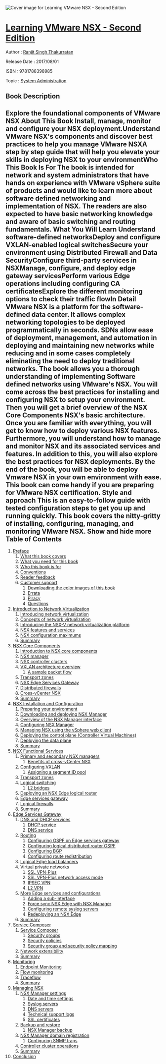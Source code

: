 ![Cover image for Learning VMware NSX - Second Edition](https://imgdetail.ebookreading.net/cover/cover/20200215/EB9781788398985.jpg)

[Learning VMware NSX - Second Edition](https://ebookreading.net/view/book/Learning+VMware+NSX+-+Second+Edition-EB9781788398985_1.html "Learning VMware NSX - Second Edition")
====================================================================================================================

Author : [Ranjit Singh Thakurratan](https://ebookreading.net/search/author/Ranjit+Singh+Thakurratan)

Release Date : 2017/08/01

ISBN : 9781788398985

Topic : [System Administration](https://ebookreading.net/search/category/system-administration)

Book Description
-----------------

 Explore the foundational components of VMware NSX
About This Book
Install, manage, monitor and configure your NSX deployment.Understand VMware NSX's components and discover best practices to help you manage VMware NSXA step by step guide that will help you elevate your skills in deploying NSX to your environmentWho This Book Is For
The book is intended for network and system administrators that have hands on experience with VMware vSphere suite of products and would like to learn more about software defined networking and implementation of NSX. The readers are also expected to have basic networking knowledge and aware of basic switching and routing fundamentals.
What You Will Learn
Understand software-defined networksDeploy and configure VXLAN-enabled logical switchesSecure your environment using Distributed Firewall and Data SecurityConfigure third-party services in NSXManage, configure, and deploy edge gateway servicesPerform various Edge operations including configuring CA certificatesExplore the different monitoring options to check their traffic flowIn Detail
VMware NSX is a platform for the software-defined data center. It allows complex networking topologies to be deployed programmatically in seconds. SDNs allow ease of deployment, management, and automation in deploying and maintaining new networks while reducing and in some cases completely eliminating the need to deploy traditional networks.
The book allows you a thorough understanding of implementing Software defined networks using VMware's NSX. You will come across the best practices for installing and configuring NSX to setup your environment. Then you will get a brief overview of the NSX Core Components NSX's basic architecture. Once you are familiar with everything, you will get to know how to deploy various NSX features. Furthermore, you will understand how to manage and monitor NSX and its associated services and features. In addition to this, you will also explore the best practices for NSX deployments.
By the end of the book, you will be able to deploy Vmware NSX in your own environment with ease. This book can come handy if you are preparing for VMware NSX certification.
Style and approach
This is an easy-to-follow guide with tested configuration steps to get you up and running quickly. This book covers the nitty-gritty of installing, configuring, managing, and monitoring VMware NSX.
        Show and hide more                
Table of Contents
-----------------

1. [Preface](https://ebookreading.net/view/book/Learning+VMware+NSX+-+Second+Edition-EB9781788398985_13.html)
    1. [What this book covers](https://ebookreading.net/view/book/Learning+VMware+NSX+-+Second+Edition-EB9781788398985_14.html)
    1. [What you need for this book](https://ebookreading.net/view/book/Learning+VMware+NSX+-+Second+Edition-EB9781788398985_15.html)
    1. [Who this book is for](https://ebookreading.net/view/book/Learning+VMware+NSX+-+Second+Edition-EB9781788398985_16.html)
    1. [Conventions](https://ebookreading.net/view/book/Learning+VMware+NSX+-+Second+Edition-EB9781788398985_17.html)
    1. [Reader feedback](https://ebookreading.net/view/book/Learning+VMware+NSX+-+Second+Edition-EB9781788398985_18.html)
    1. [Customer support](https://ebookreading.net/view/book/Learning+VMware+NSX+-+Second+Edition-EB9781788398985_19.html)
        1. [Downloading the color images of this book](https://ebookreading.net/view/book/Learning+VMware+NSX+-+Second+Edition-EB9781788398985_20.html)
        1. [Errata](https://ebookreading.net/view/book/Learning+VMware+NSX+-+Second+Edition-EB9781788398985_21.html)
        1. [Piracy](https://ebookreading.net/view/book/Learning+VMware+NSX+-+Second+Edition-EB9781788398985_22.html)
        1. [Questions](https://ebookreading.net/view/book/Learning+VMware+NSX+-+Second+Edition-EB9781788398985_23.html)
1. [Introduction to Network Virtualization](https://ebookreading.net/view/book/Learning+VMware+NSX+-+Second+Edition-EB9781788398985_24.html)
    1. [Introducing network virtualization](https://ebookreading.net/view/book/Learning+VMware+NSX+-+Second+Edition-EB9781788398985_25.html)
    1. [Concepts of network virtualization](https://ebookreading.net/view/book/Learning+VMware+NSX+-+Second+Edition-EB9781788398985_26.html)
    1. [Introducing the NSX-V network virtualization platform](https://ebookreading.net/view/book/Learning+VMware+NSX+-+Second+Edition-EB9781788398985_27.html)
    1. [NSX features and services](https://ebookreading.net/view/book/Learning+VMware+NSX+-+Second+Edition-EB9781788398985_28.html)
    1. [NSX configuration maximums](https://ebookreading.net/view/book/Learning+VMware+NSX+-+Second+Edition-EB9781788398985_29.html)
    1. [Summary](https://ebookreading.net/view/book/Learning+VMware+NSX+-+Second+Edition-EB9781788398985_30.html)
1. [NSX Core Components](https://ebookreading.net/view/book/Learning+VMware+NSX+-+Second+Edition-EB9781788398985_31.html)
    1. [Introduction to NSX core components](https://ebookreading.net/view/book/Learning+VMware+NSX+-+Second+Edition-EB9781788398985_32.html)
    1. [NSX manager](https://ebookreading.net/view/book/Learning+VMware+NSX+-+Second+Edition-EB9781788398985_33.html)
    1. [NSX controller clusters](https://ebookreading.net/view/book/Learning+VMware+NSX+-+Second+Edition-EB9781788398985_34.html)
    1. [VXLAN architecture overview](https://ebookreading.net/view/book/Learning+VMware+NSX+-+Second+Edition-EB9781788398985_35.html)
        1. [A sample packet flow](https://ebookreading.net/view/book/Learning+VMware+NSX+-+Second+Edition-EB9781788398985_36.html)
    1. [Transport zones](https://ebookreading.net/view/book/Learning+VMware+NSX+-+Second+Edition-EB9781788398985_37.html)
    1. [NSX Edge Services Gateway](https://ebookreading.net/view/book/Learning+VMware+NSX+-+Second+Edition-EB9781788398985_38.html)
    1. [Distributed firewalls](https://ebookreading.net/view/book/Learning+VMware+NSX+-+Second+Edition-EB9781788398985_39.html)
    1. [Cross-vCenter NSX](https://ebookreading.net/view/book/Learning+VMware+NSX+-+Second+Edition-EB9781788398985_40.html)
    1. [Summary](https://ebookreading.net/view/book/Learning+VMware+NSX+-+Second+Edition-EB9781788398985_41.html)
1. [NSX Installation and Configuration](https://ebookreading.net/view/book/Learning+VMware+NSX+-+Second+Edition-EB9781788398985_42.html)
    1. [Preparing your environment](https://ebookreading.net/view/book/Learning+VMware+NSX+-+Second+Edition-EB9781788398985_43.html)
    1. [Downloading and deploying NSX Manager](https://ebookreading.net/view/book/Learning+VMware+NSX+-+Second+Edition-EB9781788398985_44.html)
    1. [Overview of the NSX Manager interface](https://ebookreading.net/view/book/Learning+VMware+NSX+-+Second+Edition-EB9781788398985_45.html)
    1. [Configuring NSX Manager](https://ebookreading.net/view/book/Learning+VMware+NSX+-+Second+Edition-EB9781788398985_46.html)
    1. [Managing NSX using the vSphere web client](https://ebookreading.net/view/book/Learning+VMware+NSX+-+Second+Edition-EB9781788398985_47.html)
    1. [Deploying the control plane (Controller Virtual Machines)](https://ebookreading.net/view/book/Learning+VMware+NSX+-+Second+Edition-EB9781788398985_48.html)
    1. [Deploying the data plane](https://ebookreading.net/view/book/Learning+VMware+NSX+-+Second+Edition-EB9781788398985_49.html)
    1. [Summary](https://ebookreading.net/view/book/Learning+VMware+NSX+-+Second+Edition-EB9781788398985_50.html)
1. [NSX Functional Services](https://ebookreading.net/view/book/Learning+VMware+NSX+-+Second+Edition-EB9781788398985_51.html)
    1. [Primary and secondary NSX managers](https://ebookreading.net/view/book/Learning+VMware+NSX+-+Second+Edition-EB9781788398985_52.html)
        1. [Benefits of cross-vCenter NSX](https://ebookreading.net/view/book/Learning+VMware+NSX+-+Second+Edition-EB9781788398985_53.html)
    1. [Configuring VXLAN](https://ebookreading.net/view/book/Learning+VMware+NSX+-+Second+Edition-EB9781788398985_54.html)
        1. [Assigning a segment ID pool](https://ebookreading.net/view/book/Learning+VMware+NSX+-+Second+Edition-EB9781788398985_55.html)
    1. [Transport zones](https://ebookreading.net/view/book/Learning+VMware+NSX+-+Second+Edition-EB9781788398985_56.html)
    1. [Logical switching](https://ebookreading.net/view/book/Learning+VMware+NSX+-+Second+Edition-EB9781788398985_57.html)
        1. [L2 bridges](https://ebookreading.net/view/book/Learning+VMware+NSX+-+Second+Edition-EB9781788398985_58.html)
    1. [Deploying an NSX Edge logical router](https://ebookreading.net/view/book/Learning+VMware+NSX+-+Second+Edition-EB9781788398985_59.html)
    1. [Edge services gateway](https://ebookreading.net/view/book/Learning+VMware+NSX+-+Second+Edition-EB9781788398985_60.html)
    1. [Logical firewalls](https://ebookreading.net/view/book/Learning+VMware+NSX+-+Second+Edition-EB9781788398985_61.html)
    1. [Summary](https://ebookreading.net/view/book/Learning+VMware+NSX+-+Second+Edition-EB9781788398985_62.html)
1. [Edge Services Gateway](https://ebookreading.net/view/book/Learning+VMware+NSX+-+Second+Edition-EB9781788398985_63.html)
    1. [DNS and DHCP services](https://ebookreading.net/view/book/Learning+VMware+NSX+-+Second+Edition-EB9781788398985_64.html)
        1. [DHCP service](https://ebookreading.net/view/book/Learning+VMware+NSX+-+Second+Edition-EB9781788398985_65.html)
        1. [DNS service](https://ebookreading.net/view/book/Learning+VMware+NSX+-+Second+Edition-EB9781788398985_66.html)
    1. [Routing](https://ebookreading.net/view/book/Learning+VMware+NSX+-+Second+Edition-EB9781788398985_67.html)
        1. [Configuring OSPF on Edge services gateway](https://ebookreading.net/view/book/Learning+VMware+NSX+-+Second+Edition-EB9781788398985_68.html)
        1. [Configuring logical distributed router OSPF](https://ebookreading.net/view/book/Learning+VMware+NSX+-+Second+Edition-EB9781788398985_69.html)
        1. [Configuring BGP](https://ebookreading.net/view/book/Learning+VMware+NSX+-+Second+Edition-EB9781788398985_70.html)
        1. [Configuring route redistribution](https://ebookreading.net/view/book/Learning+VMware+NSX+-+Second+Edition-EB9781788398985_71.html)
    1. [Logical Edge load balancers](https://ebookreading.net/view/book/Learning+VMware+NSX+-+Second+Edition-EB9781788398985_72.html)
    1. [Virtual private networks](https://ebookreading.net/view/book/Learning+VMware+NSX+-+Second+Edition-EB9781788398985_73.html)
        1. [SSL VPN-Plus](https://ebookreading.net/view/book/Learning+VMware+NSX+-+Second+Edition-EB9781788398985_74.html)
        1. [SSL VPN-Plus network access mode](https://ebookreading.net/view/book/Learning+VMware+NSX+-+Second+Edition-EB9781788398985_75.html)
        1. [IPSEC VPN](https://ebookreading.net/view/book/Learning+VMware+NSX+-+Second+Edition-EB9781788398985_76.html)
        1. [L2 VPN](https://ebookreading.net/view/book/Learning+VMware+NSX+-+Second+Edition-EB9781788398985_77.html)
    1. [More Edge services and configurations](https://ebookreading.net/view/book/Learning+VMware+NSX+-+Second+Edition-EB9781788398985_78.html)
        1. [Adding a sub-interface](https://ebookreading.net/view/book/Learning+VMware+NSX+-+Second+Edition-EB9781788398985_79.html)
        1. [Force sync NSX Edge with NSX Manager](https://ebookreading.net/view/book/Learning+VMware+NSX+-+Second+Edition-EB9781788398985_80.html)
        1. [Configuring remote syslog servers](https://ebookreading.net/view/book/Learning+VMware+NSX+-+Second+Edition-EB9781788398985_81.html)
        1. [Redeploying an NSX Edge](https://ebookreading.net/view/book/Learning+VMware+NSX+-+Second+Edition-EB9781788398985_82.html)
    1. [Summary](https://ebookreading.net/view/book/Learning+VMware+NSX+-+Second+Edition-EB9781788398985_83.html)
1. [Service Composer](https://ebookreading.net/view/book/Learning+VMware+NSX+-+Second+Edition-EB9781788398985_84.html)
    1. [Service Composer](https://ebookreading.net/view/book/Learning+VMware+NSX+-+Second+Edition-EB9781788398985_85.html)
        1. [Security groups](https://ebookreading.net/view/book/Learning+VMware+NSX+-+Second+Edition-EB9781788398985_86.html)
        1. [Security policies](https://ebookreading.net/view/book/Learning+VMware+NSX+-+Second+Edition-EB9781788398985_87.html)
        1. [Security group and security policy mapping](https://ebookreading.net/view/book/Learning+VMware+NSX+-+Second+Edition-EB9781788398985_88.html)
    1. [Network extensibility](https://ebookreading.net/view/book/Learning+VMware+NSX+-+Second+Edition-EB9781788398985_89.html)
    1. [Summary](https://ebookreading.net/view/book/Learning+VMware+NSX+-+Second+Edition-EB9781788398985_90.html)
1. [Monitoring](https://ebookreading.net/view/book/Learning+VMware+NSX+-+Second+Edition-EB9781788398985_91.html)
    1. [Endpoint Monitoring](https://ebookreading.net/view/book/Learning+VMware+NSX+-+Second+Edition-EB9781788398985_92.html)
    1. [Flow monitoring](https://ebookreading.net/view/book/Learning+VMware+NSX+-+Second+Edition-EB9781788398985_93.html)
    1. [Traceflow](https://ebookreading.net/view/book/Learning+VMware+NSX+-+Second+Edition-EB9781788398985_94.html)
    1. [Summary](https://ebookreading.net/view/book/Learning+VMware+NSX+-+Second+Edition-EB9781788398985_95.html)
1. [Managing NSX](https://ebookreading.net/view/book/Learning+VMware+NSX+-+Second+Edition-EB9781788398985_96.html)
    1. [NSX Manager settings](https://ebookreading.net/view/book/Learning+VMware+NSX+-+Second+Edition-EB9781788398985_97.html)
        1. [Date and time settings](https://ebookreading.net/view/book/Learning+VMware+NSX+-+Second+Edition-EB9781788398985_98.html)
        1. [Syslog servers](https://ebookreading.net/view/book/Learning+VMware+NSX+-+Second+Edition-EB9781788398985_99.html)
        1. [DNS servers](https://ebookreading.net/view/book/Learning+VMware+NSX+-+Second+Edition-EB9781788398985_100.html)
        1. [Technical support logs](https://ebookreading.net/view/book/Learning+VMware+NSX+-+Second+Edition-EB9781788398985_101.html)
        1. [SSL certificates](https://ebookreading.net/view/book/Learning+VMware+NSX+-+Second+Edition-EB9781788398985_102.html)
    1. [Backup and restore](https://ebookreading.net/view/book/Learning+VMware+NSX+-+Second+Edition-EB9781788398985_103.html)
        1. [NSX Manager backup](https://ebookreading.net/view/book/Learning+VMware+NSX+-+Second+Edition-EB9781788398985_104.html)
    1. [NSX Manager domain registration](https://ebookreading.net/view/book/Learning+VMware+NSX+-+Second+Edition-EB9781788398985_105.html)
        1. [Configuring SNMP traps](https://ebookreading.net/view/book/Learning+VMware+NSX+-+Second+Edition-EB9781788398985_106.html)
    1. [Controller cluster operations](https://ebookreading.net/view/book/Learning+VMware+NSX+-+Second+Edition-EB9781788398985_107.html)
    1. [Summary](https://ebookreading.net/view/book/Learning+VMware+NSX+-+Second+Edition-EB9781788398985_108.html)
1. [Conclusion](https://ebookreading.net/view/book/Learning+VMware+NSX+-+Second+Edition-EB9781788398985_109.html)
